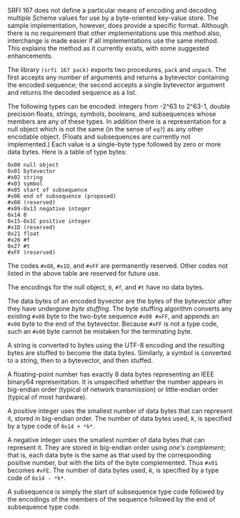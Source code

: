 SRFI 167 does not define a particular means of encoding and decoding multiple Scheme values
for use by a byte-oriented key-value store.
The sample implementation, however, does provide a specific format.
Although there is no requirement that other implementations use this method also,
interchange is made easier if all implementations use the same method.
This explains the method as it currently exists, with some suggested enhancements.

The library `(srfi 167 pack)` exports two procedures, `pack` and `unpack`.
The first accepts any number of arguments and returns a bytevector containing
the encoded sequence; the second accepts a single bytevector argument
and returns the decoded sequence as a list.

The following types can be encoded: integers from -2^63 to 2^63-1,
double precision floats, strings, symbols, booleans, and subsequences
whose members are any of these types.
In addition there is a representation for a null object which is not
the same (in the sense of `eq?`) as any other encodable object.
(Floats and subsequences are currently not implemented.)
Each value is a single-byte type followed by zero or more data bytes.
Here is a table of type bytes:

```
0x00 null object
0x01 bytevector
#x02 string
#x03 symbol
#x05 start of subsequence
#x06 end of subsequence (proposed)
#x08 (reserved)
#x09-0x13 negative integer
0x14 0
0x15-0x1C positive integer
#x1D (reserved)
0x21 float
#x26 #f
0x27 #t
#xFF (reserved)
```

The codes `#x08`, `#x1D`, and `#xFF` are permanently reserved.
Other codes not listed in the above table are reserved for future use.

The encodings for the null object, `0`, `#f`, and `#t` have no data bytes.

The data bytes of an encoded byvector are the bytes of the bytevector
after they have undergone *byte stuffing*.  The byte stuffing algorithm
converts any existing `#x00` byte to the two-byte sequence `#x00 #xFF`,
and appends an `#x00` byte to the end of the bytevector.
Because `#xFF` is not a type code, such an `#x00` byte
cannot be mistaken for the terminating byte.

A string is converted to bytes using the UTF-8 encoding and the resulting
bytes are stuffed to become the data bytes.  Similarly, a symbol is converted
to a string, then to a bytevector, and then stuffed.

A floating-point number has exactly 8 data bytes representing an IEEE binary64
representation.  It is unspecified whether the number appears in big-endian order
(typical of network transmission) or little-endian order (typical of most hardware).

A positive integer uses the smallest number of data bytes that can represent it,
stored in big-endian order.
The number of data bytes used, *k*, is specified by a type code of `0x14 + *k*`.

A negative integer uses the smallest number of data bytes that can represent it.
They are stored in big-endian order using *one's complement*; that is, each
data byte is the same as that used by the corresponding positive number,
but with the bits of the byte complemented.  Thus `#x01` becomes `#xFE`.
The number of data bytes used, *k*, is specified by a type code of `0x14 - *k*`.

A subsequence is simply the start of subsequence type code followed by the encodings
of the members of the sequence followed by the end of subsequence type code.
